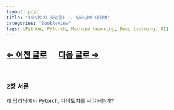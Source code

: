 ```yaml
---
layout: post
title: "(파이토치 첫걸음) 1. 딥러닝에 대하여"
categories: "BookReview"
tags: [Python, Pytorch, Machine Learning, Deep Learning, AI]
---
```


## [←  이전 글로](https://maizer2.github.io/bookreview/2022/04/04/(파이토치-첫걸음)-1.-딥러닝에-대하여.html) 　  [다음 글로 →](https://maizer2.github.io/bookreview/2022/04/04/(파이토치-첫걸음)-3.-선형회귀분석.html)
<br/>

### 2장 서론

왜 딥러닝에서 Pytorch, 파이토치를 써야하는가?


